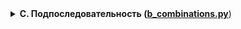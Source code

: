<details>
<summary>
<b>C. Подпоследовательность (<a href="b_combinations.py">b_combinations.py</a></b>)
</summary>

#### Условие
Гоша любит играть в игру «Подпоследовательность»: даны 2 строки, и нужно понять, является ли первая из них подпоследовательностью второй. Когда строки достаточно длинные, очень трудно получить ответ на этот вопрос, просто посмотрев на них. Помогите Гоше написать функцию, которая решает эту задачу.

#### Формат ввода
В первой строке записана строка s. Во второй —- строка t. Обе строки состоят из маленьких латинских букв, длины строк не превосходят 150000. Строки могут быть пустыми.

#### Формат вывода
Выведите True, если s является подпоследовательностью t, иначе —– False.


#### Пример
<table><tbody>
  <tr>
    <td><b>Ввод</b></td>
    <td><b>Вывод</b></td>
  </tr>
  <tr>
    <td valign='top'>
      abc<br>
      ahbgdcu<br>
    </td>
    <td valign='top'>
      abcp<br>
      ahbgdcu<br>
    </td>
    <td valign='top'>
      <br>
      True<br>
    </td>
    <td valign='top'>
      <br>
      False<br>
    </td>
  </tr>
</tbody></table>
</details>
